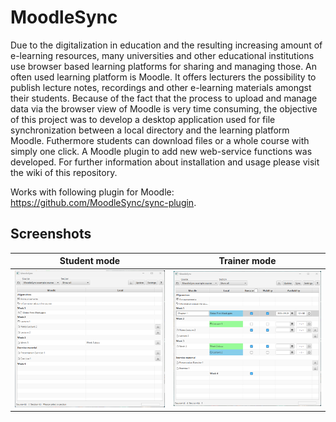 # MoodleSync

Due to the digitalization in education and the resulting increasing amount of e-learning resources,
many universities and other educational institutions use browser based learning platforms for sharing
and managing those. An often used learning platform is Moodle. It offers lecturers the possibility
to publish lecture notes, recordings and other e-learning materials amongst their students. Because
of the fact that the process to upload and manage data via the browser view of Moodle is very time
consuming, the objective of this project was to develop a desktop application used for file
synchronization between a local directory and the learning platform Moodle. Futhermore students can download files or a whole course with simply one click.
A Moodle plugin to add new web-service functions was developed.
For further information about installation and usage please visit the wiki of this repository.

Works with following plugin for Moodle: https://github.com/MoodleSync/sync-plugin.

## Screenshots

Student mode | Trainer mode
:-------------------------:|:-------------------------:
![Main view](https://github.com/MoodleSync/sync-app/blob/main/doc/images/StudentMode.png)  |  ![Main view](https://github.com/MoodleSync/sync-app/blob/main/doc/images/TrainerMode.png)


